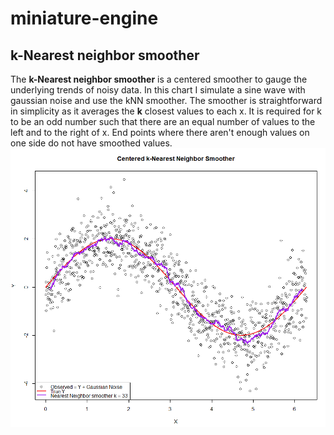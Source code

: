 # miniature-engine
## k-Nearest neighbor smoother
The **k-Nearest neighbor smoother** is a centered smoother to gauge the underlying trends of noisy data. In this chart I simulate a sine wave with gaussian noise and use the kNN smoother. The smoother is straightforward in simplicity as it averages the **k** closest values to each x. It is required for k to be an odd number such that there are an equal number of values to the left and to the right of x. End points where there aren't enough values on one side do not have smoothed values.
![chart of simulated data with smoother](https://github.com/frogger21/miniature-engine/blob/master/kNNsmoothed.PNG)
